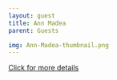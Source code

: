```yaml
---
layout: guest
title: Ann Madea
parent: Guests

img: Ann-Madea-thumbnail.png
---
```




<div class="badge-base LI-profile-badge" data-locale="en_US" data-size="medium" data-theme="light" data-type="VERTICAL" data-vanity="madeaann" data-version="v1"><a class="badge-base__link LI-simple-link" href="https://www.linkedin.com/in/madeaann?trk=profile-badge">Click for more details</a></div>



